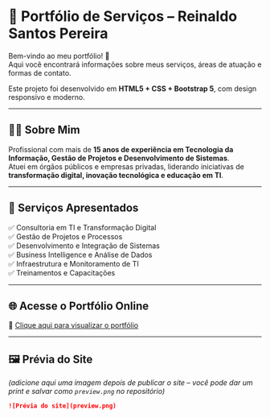 # 📌 Portfólio de Serviços – Reinaldo Santos Pereira  

Bem-vindo ao meu portfólio! 🚀  
Aqui você encontrará informações sobre meus serviços, áreas de atuação e formas de contato.  

Este projeto foi desenvolvido em **HTML5 + CSS + Bootstrap 5**, com design responsivo e moderno.  

---

## 👨‍💻 Sobre Mim
Profissional com mais de **15 anos de experiência em Tecnologia da Informação, Gestão de Projetos e Desenvolvimento de Sistemas**.  
Atuei em órgãos públicos e empresas privadas, liderando iniciativas de **transformação digital, inovação tecnológica e educação em TI**.  

---

## 🚀 Serviços Apresentados
✅ Consultoria em TI e Transformação Digital  
✅ Gestão de Projetos e Processos  
✅ Desenvolvimento e Integração de Sistemas  
✅ Business Intelligence e Análise de Dados  
✅ Infraestrutura e Monitoramento de TI  
✅ Treinamentos e Capacitações  

---

## 🌐 Acesse o Portfólio Online
🔗 [Clique aqui para visualizar o portfólio](https://reinaldopereira.github.io/portfolio-reinaldo/)  

---

## 🖼️ Prévia do Site
*(adicione aqui uma imagem depois de publicar o site – você pode dar um print e salvar como `preview.png` no repositório)*  

```markdown
![Prévia do site](preview.png)
